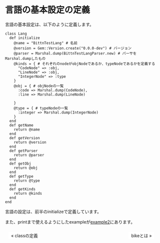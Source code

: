 # 言語の基本設定の定義

言語の基本設定は、以下のように定義します。
```
class Lang
  def initialize
    @name = "BittnTestLang" # 名前
    @version = Gem::Version.create("0.0.0-dev") # バージョン
    @parser = Marshal.dump(BittnTestLangParser.new) # パーサをMarshal.dumpしたもの
    @kinds = { # それぞれのnodeがobjNodeであるか、typeNodeであるかを定義する
      "CodeNode" => :obj,
      "LineNode" => :obj,
      "IntegerNode" => :type
    }
    @obj = { # objNodeの一覧
      :code => Marshal.dump(CodeNode),
      :line => Marshal.dump(LineNode)

    }
    @type = { # typeNodeの一覧
      :integer => Marshal.dump(IntegerNode)
    }
  end
  def getName
    return @name
  end
  def getVersion
    return @version
  end
  def getParser
    return @parser
  end
  def getObj
    return @obj
  end
  def getType
    return @type
  end
  def getKinds
    return @kinds
  end
end
```
言語の設定は、前半のinitializeで定義しています。


また、printまで使えるようにしたexampleが[example2](https://github.com/pinenut-programming-language/bittn/tree/master/example/example2#example2)にあります。

<style>
ul.pageNav01 {
	margin: 0 0 10px;
	padding: 10px 10px 0px;
	text-align: center;
}

ul.pageNav01 li.mae {
	display: inline;
	margin: 0 2px;
	float: left;
	padding: 0;
}

ul.pageNav01 li.tugi {
	display: inline;
	margin: 0 2px;
	float: right;
	padding: 0;
}

ul.pageNav01 li span,
ul.pageNav01 li a {
	display: inline-block;
	margin-bottom: 5px;
	padding: 1px 8px;
	background: #fff;
	text-decoration: none;
	vertical-align: middle;
}

ul.pageNav01 li a:hover {
	background: #eeeff7;
	border-color: #00f;
}
</style>
<ul class="pageNav01">
<li class="mae"><a href="https://bittn.github.io/docs/3">&laquo; classの定義</a></li>
<li class="tugi"><a href="https://bittn.github.io/docs/5">bikeとは &raquo;</a></li>
</ul>

